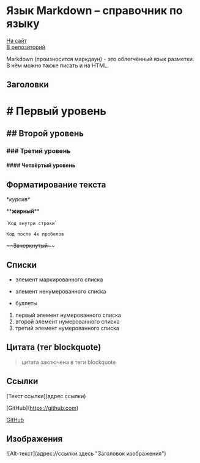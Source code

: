 # Язык Markdown &ndash; справочник по языку

[На сайт](https://damir-art.github.io)<br />
[В репозиторий](https://github.com/damir-art/damir-art.github.io)

Markdown (произносится маркдаун) - это облегчённый язык разметки. В нём можно также писать и на HTML.

## Заголовки
# \# Первый уровень
## \#\# Второй уровень
### \#\#\# Третий уровень
#### \#\#\#\# Четвёртый уровень

## Форматирование текста

\**курсив*\*

\*\***жирный**\*\*

\``Код внутри строки`\`

    Код после 4х пробелов

\~\~~~Зачеркнутый~~\~\~

## Списки

* элемент маркированного списка
- элемент ненумерованного списка
+ буллеты

1. первый элемент нумерованного списка
1. второй элемент нумерованного списка
1. третий элемент нумерованного списка

## Цитата (тег blockquote)
> цитата заключена в теги blockquote 

## Ссылки
\[Текст ссылки\]\(адрес ссылки\)

\[GitHub\](https://github.com)

[GitHub](https://github.com "Заголовок")

## Изображения
!\[Alt-текст\](адрес://ссылки.здесь "Заголовок изображения")
